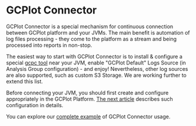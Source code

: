 # GCPlot Connector

GCPlot Connector is a special mechanism for continuous connection between GCPlot platform and your JVMs. The main benefit is automation of log files processing  - they come to the platform as a stream and being processed into reports in non-stop.

The easiest way to start with GCPlot Connector is to install & configure a special [gcpc tool](/log-files-processing/connector-installation-and-configuration.md) near your JVM, enable "GCPlot Default" Logs Source \(in Analysis Group configuration\) - and enjoy! Nevertheless, other log sources are also supported, such as custom S3 Storage. We are working further to extend this list.

Before connecting your JVM, you should first create and configure appropriately in the GCPlot Platform. [The next article](/log-files-processing/configuring-analyze.md) describes such configuration in details.

You can explore our [complete example](/log-files-processing/example.md) of GCPlot Connector usage.

